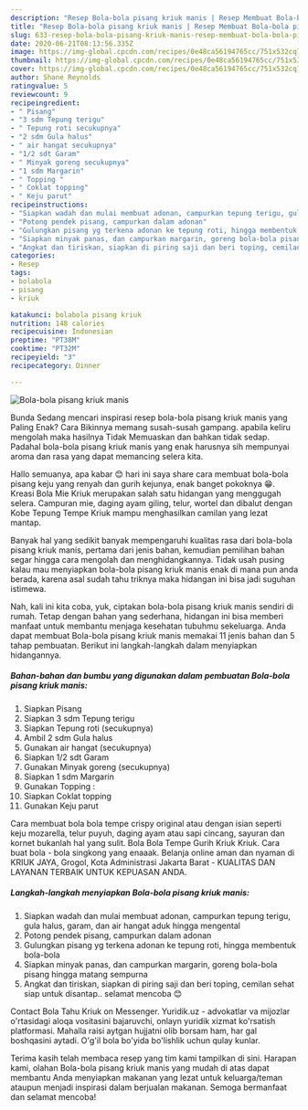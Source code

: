 ```yaml
---
description: "Resep Bola-bola pisang kriuk manis | Resep Membuat Bola-bola pisang kriuk manis Yang Lezat"
title: "Resep Bola-bola pisang kriuk manis | Resep Membuat Bola-bola pisang kriuk manis Yang Lezat"
slug: 633-resep-bola-bola-pisang-kriuk-manis-resep-membuat-bola-bola-pisang-kriuk-manis-yang-lezat
date: 2020-06-21T08:13:56.335Z
image: https://img-global.cpcdn.com/recipes/0e48ca56194765cc/751x532cq70/bola-bola-pisang-kriuk-manis-foto-resep-utama.jpg
thumbnail: https://img-global.cpcdn.com/recipes/0e48ca56194765cc/751x532cq70/bola-bola-pisang-kriuk-manis-foto-resep-utama.jpg
cover: https://img-global.cpcdn.com/recipes/0e48ca56194765cc/751x532cq70/bola-bola-pisang-kriuk-manis-foto-resep-utama.jpg
author: Shane Reynolds
ratingvalue: 5
reviewcount: 9
recipeingredient:
- " Pisang"
- "3 sdm Tepung terigu"
- " Tepung roti secukupnya"
- "2 sdm Gula halus"
- " air hangat secukupnya"
- "1/2 sdt Garam"
- " Minyak goreng secukupnya"
- "1 sdm Margarin"
- " Topping "
- " Coklat topping"
- " Keju parut"
recipeinstructions:
- "Siapkan wadah dan mulai membuat adonan, campurkan tepung terigu, gula halus, garam, dan air hangat aduk hingga mengental"
- "Potong pendek pisang, campurkan dalam adonan"
- "Gulungkan pisang yg terkena adonan ke tepung roti, hingga membentuk bola-bola"
- "Siapkan minyak panas, dan campurkan margarin, goreng bola-bola pisang hingga matang sempurna"
- "Angkat dan tiriskan, siapkan di piring saji dan beri toping, cemilan sehat siap untuk disantap.. selamat mencoba 😊"
categories:
- Resep
tags:
- bolabola
- pisang
- kriuk

katakunci: bolabola pisang kriuk 
nutrition: 148 calories
recipecuisine: Indonesian
preptime: "PT38M"
cooktime: "PT32M"
recipeyield: "3"
recipecategory: Dinner

---
```



![Bola-bola pisang kriuk manis](https://img-global.cpcdn.com/recipes/0e48ca56194765cc/751x532cq70/bola-bola-pisang-kriuk-manis-foto-resep-utama.jpg)

Bunda Sedang mencari inspirasi resep bola-bola pisang kriuk manis yang Paling Enak? Cara Bikinnya memang susah-susah gampang. apabila keliru mengolah maka hasilnya Tidak Memuaskan dan bahkan tidak sedap. Padahal bola-bola pisang kriuk manis yang enak harusnya sih mempunyai aroma dan rasa yang dapat memancing selera kita.

Hallo semuanya, apa kabar 😊 hari ini saya share cara membuat bola-bola pisang keju yang renyah dan gurih kejunya, enak banget pokoknya 😁. Kreasi Bola Mie Kriuk merupakan salah satu hidangan yang menggugah selera. Campuran mie, daging ayam giling, telur, wortel dan dibalut dengan Kobe Tepung Tempe Kriuk mampu menghasilkan camilan yang lezat mantap.

Banyak hal yang sedikit banyak mempengaruhi kualitas rasa dari bola-bola pisang kriuk manis, pertama dari jenis bahan, kemudian pemilihan bahan segar hingga cara mengolah dan menghidangkannya. Tidak usah pusing kalau mau menyiapkan bola-bola pisang kriuk manis enak di mana pun anda berada, karena asal sudah tahu triknya maka hidangan ini bisa jadi suguhan istimewa.


Nah, kali ini kita coba, yuk, ciptakan bola-bola pisang kriuk manis sendiri di rumah. Tetap dengan bahan yang sederhana, hidangan ini bisa memberi manfaat untuk membantu menjaga kesehatan tubuhmu sekeluarga. Anda dapat membuat Bola-bola pisang kriuk manis memakai 11 jenis bahan dan 5 tahap pembuatan. Berikut ini langkah-langkah dalam menyiapkan hidangannya.

<!--inarticleads1-->

##### Bahan-bahan dan bumbu yang digunakan dalam pembuatan Bola-bola pisang kriuk manis:

1. Siapkan  Pisang
1. Siapkan 3 sdm Tepung terigu
1. Siapkan  Tepung roti (secukupnya)
1. Ambil 2 sdm Gula halus
1. Gunakan  air hangat (secukupnya)
1. Siapkan 1/2 sdt Garam
1. Gunakan  Minyak goreng (secukupnya)
1. Siapkan 1 sdm Margarin
1. Gunakan  Topping :
1. Siapkan  Coklat topping
1. Gunakan  Keju parut


Cara membuat bola bola tempe crispy original atau dengan isian seperti keju mozarella, telur puyuh, daging ayam atau sapi cincang, sayuran dan kornet bukanlah hal yang sulit. Bola Bola Tempe Gurih Kriuk Kriuk. Cara buat bola - bola singkong yang enaaak. Belanja online aman dan nyaman di KRIUK JAYA, Grogol, Kota Administrasi Jakarta Barat - KUALITAS DAN LAYANAN TERBAIK UNTUK KEPUASAN ANDA. 

<!--inarticleads2-->

##### Langkah-langkah menyiapkan Bola-bola pisang kriuk manis:

1. Siapkan wadah dan mulai membuat adonan, campurkan tepung terigu, gula halus, garam, dan air hangat aduk hingga mengental
1. Potong pendek pisang, campurkan dalam adonan
1. Gulungkan pisang yg terkena adonan ke tepung roti, hingga membentuk bola-bola
1. Siapkan minyak panas, dan campurkan margarin, goreng bola-bola pisang hingga matang sempurna
1. Angkat dan tiriskan, siapkan di piring saji dan beri toping, cemilan sehat siap untuk disantap.. selamat mencoba 😊


Contact Bola Tahu Kriuk on Messenger. Yuridik.uz - advokatlar va mijozlar o&#39;rtasidagi aloqa vositasini bajaruvchi, onlayn yuridik xizmat ko&#39;rsatish platformasi. Mahalla raisi aytgan hujjatni olib borsam ham, har gal boshqasini aytadi. O&#39;g&#39;il bola bo&#39;yida bo&#39;lishlik uchun qulay kunlar. 

Terima kasih telah membaca resep yang tim kami tampilkan di sini. Harapan kami, olahan Bola-bola pisang kriuk manis yang mudah di atas dapat membantu Anda menyiapkan makanan yang lezat untuk keluarga/teman ataupun menjadi inspirasi dalam berjualan makanan. Semoga bermanfaat dan selamat mencoba!
